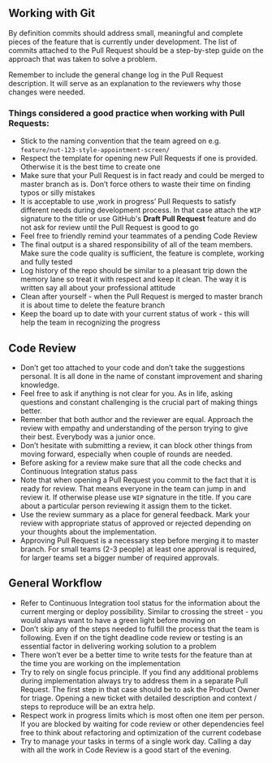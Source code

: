 ## Working with Git

By definition commits should address small, meaningful and complete pieces of the feature that is currently under development. The list of commits attached to the Pull Request should be a step-by-step guide on the approach that was taken to solve a problem.

Remember to include the general change log in the Pull Request description. It will serve as an explanation to the reviewers why those changes were needed.

### Things considered a good practice when working with Pull Requests:
- Stick to the naming convention that the team agreed on e.g. `feature/nut-123-style-appointment-screen/`
- Respect the template for opening new Pull Requests if one is provided. Otherwise it is the best time to create one
- Make sure that your Pull Request is in fact ready and could be merged to master branch as is. Don’t force others to waste their time on finding typos or silly mistakes
- It is acceptable to use ‚work in progress’ Pull Requests to satisfy different needs during development process. In that case attach the `WIP` signature to the title or use GitHub's **Draft Pull Request** feature and do not ask for review until the Pull Request is good to go
- Feel free to friendly remind your teammates of a pending Code Review
- The final output is a shared responsibility of all of the team members. Make sure the code quality is sufficient, the feature is complete, working and fully tested
- Log history of the repo should be similar to a pleasant trip down the memory lane so treat it with respect and keep it clean. The way it is written say all about your professional attitude
- Clean after yourself - when the Pull Request is merged to master branch it is about time to delete the feature branch
- Keep the board up to date with your current status of work - this will help the team in recognizing the progress 

## Code Review

- Don’t get too attached to your code and don’t take the suggestions personal. It is all done in the name of constant improvement and sharing knowledge.
- Feel free to ask if anything is not clear for you. As in life, asking questions and constant challenging is the crucial part of making things better.
- Remember that both author and the reviewer are equal. Approach the review with empathy and understanding of the person trying to give their best. Everybody was a junior once.
- Don’t hesitate with submitting a review, it can block other things from moving forward, especially when couple of rounds are needed.
- Before asking for a review make sure that all the code checks and Continuous Integration status pass
- Note that when opening a Pull Request you commit to the fact that it is ready for review. That means everyone in the team can jump in and review it. If otherwise please use `WIP` signature in the title. If you care about a particular person reviewing it assign them to the ticket.
- Use the review summary as a place for general feedback. Mark your review with appropriate status of approved or rejected depending on your thoughts about the implementation.
- Approving Pull Request is a necessary step before merging it to master branch. For small teams (2-3 people) at least one approval is required, for larger teams set a bigger number of required approvals.

## General Workflow

- Refer to Continuous Integration tool status for the information about the current merging or deploy possibility. Similar to crossing the street - you would always want to have a green light before moving on
- Don’t skip any of the steps needed to fulfill the process that the team is following. Even if on the tight deadline code review or testing is an essential factor in delivering working solution to a problem
- There won’t ever be a better time to write tests for the feature than at the time you are working on the implementation
- Try to rely on single focus principle. If you find any additional problems during implementation always try to address them in a separate Pull Request. The first step in that case should be to ask the Product Owner for triage. Opening a new ticket with detailed description and context / steps to reproduce will be an extra help.
- Respect work in progress limits which is most often one item per person. If you are blocked by waiting for code review or other dependencies feel free to think about refactoring and optimization of the current codebase
- Try to manage your tasks in terms of a single work day. Calling a day with all the work in Code Review is a good start of the evening.
